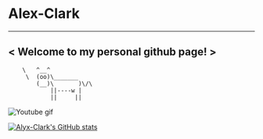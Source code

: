 # Alex-Clark
_____________________________________
< Welcome to my personal github page! >
 ------------------------------------- 
        \   ^__^
         \  (oo)\_______
            (__)\       )\/\
                ||----w |
                ||     ||
                
                                                                                    

   ![Youtube gif](https://github.com/Alyx-Clark/Alyx-Clark/raw/main/erased-satoru.gif) 
   
   [![Alyx-Clark's GitHub stats](https://github-readme-stats.vercel.app/api?username=Alyx-Clark)](https://github.com/Alyx-Clark/github-readme-stats)
   
   

